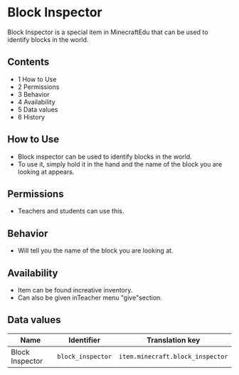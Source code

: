 # Block Inspector
Block Inspector is a special item in MinecraftEdu that can be used to identify blocks in the world.

## Contents
- 1 How to Use
- 2 Permissions
- 3 Behavior
- 4 Availability
- 5 Data values
- 6 History

## How to Use
- Block inspector can be used to identify blocks in the world.
- To use it, simply hold it in the hand and the name of the block you are looking at appears.

## Permissions
- Teachers and students can use this.

## Behavior
- Will tell you the name of the block you are looking at.

## Availability
- Item can be found increative inventory.
- Can also be given inTeacher menu "give"section.

## Data values
| Name            | Identifier        | Translation key                  |
|-----------------|-------------------|----------------------------------|
| Block Inspector | `block_inspector` | `item.minecraft.block_inspector` |

